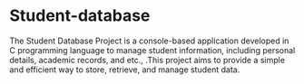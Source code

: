 # Student-database
The Student Database Project is a console-based application developed in C programming language to manage student information, including personal details, academic records, and etc., .This project aims to provide a simple and efficient way to store, retrieve, and manage student data.
